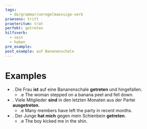 ```yaml
---
tags:
  - de/grammar/unregelmaessige-verb
praesens: tritt
praeteritum: trat
perfekt: getreten
hilfsverb:
  - sein
  - haben
pre_example: 
post_example: auf Bananenschale
---
```


# Examples
- . Die Frau **ist** auf eine Bananenschale **getreten** und hingefallen.
	- .e The woman stepped on a banana peel and fell down.
- . Viele Mitglieder **sind** in den letzten Monaten aus der Partei **ausgetreten**.
	- .e Many members have left the party in recent months.
- . Der Junge **hat mich** gegen mein Schienbein **getreten**.
	- .e The boy kicked me in the shin.
